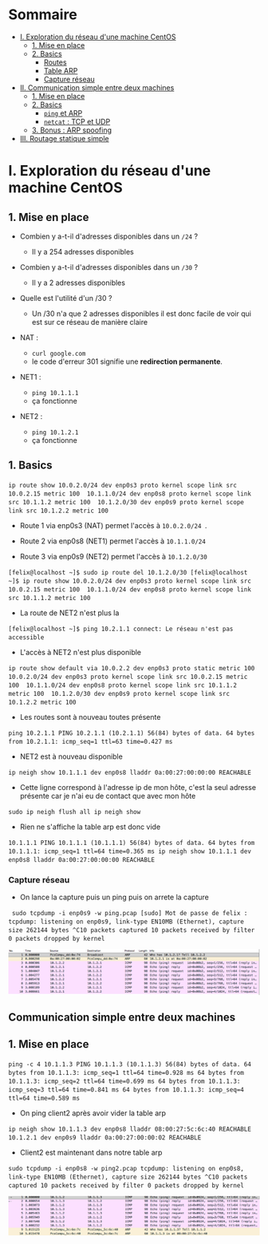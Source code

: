 # Sommaire

* [I. Exploration du réseau d'une machine CentOS](#i-exploration-du-réseau-dune-machine-centos)
  * [1. Mise en place](#1-mise-en-place)
  * [2. Basics](#2-basics)
    * [Routes](#routes)
    * [Table ARP](#table-arp)
    * [Capture réseau](#capture-réseau)
* [II. Communication simple entre deux machines](#ii-communication-simple-entre-deux-machines)
  * [1. Mise en place](#1-mise-en-place-1)
  * [2. Basics](#2-basics-1)
    * [`ping` et ARP](#ping-et-arp)
    * [`netcat` : TCP et UDP](#netcat)
  * [3. Bonus : ARP spoofing](#3-bonus--arp-spoofing)
* [III. Routage statique simple](#iii-routage-statique-simple)

# I. Exploration du réseau d'une machine CentOS

## 1. Mise en place

* Combien y a-t-il d'adresses disponibles dans un `/24` ?
   * Il y a 254 adresses disponibles

* Combien y a-t-il d'adresses disponibles dans un `/30` ?
   * Il y a 2 adresses disponibles
  
* Quelle est l'utilité d'un /30 ?
   * Un /30 n'a que 2 adresses disponibles il est donc facile de voir qui est sur ce réseau de manière claire

* NAT : 
    * `curl google.com` 
    * le code d'erreur 301 signifie une **redirection permanente**.
    
* NET1 : 
    * `ping 10.1.1.1`
    * ça fonctionne
    
* NET2 : 
    * `ping 10.1.2.1`
    * ça fonctionne
    
## 1. Basics

`ip route show
10.0.2.0/24 dev enp0s3 proto kernel scope link src 10.0.2.15 metric 100 
10.1.1.0/24 dev enp0s8 proto kernel scope link src 10.1.1.2 metric 100 
10.1.2.0/30 dev enp0s9 proto kernel scope link src 10.1.2.2 metric 100 `

* Route 1 via  enp0s3 (NAT) permet l'accès à `10.0.2.0/24 `.

* Route 2 via  enp0s8 (NET1) permet l'accès à `10.1.1.0/24 `

* Route 3 via  enp0s9 (NET2) permet l'accès à `10.1.2.0/30 `

`[felix@localhost ~]$ sudo ip route del 10.1.2.0/30
[felix@localhost ~]$ ip route show
10.0.2.0/24 dev enp0s3 proto kernel scope link src 10.0.2.15 metric 100 
10.1.1.0/24 dev enp0s8 proto kernel scope link src 10.1.1.2 metric 100 `

* La route de NET2 n'est plus la

`[felix@localhost ~]$ ping 10.2.1.1
connect: Le réseau n'est pas accessible`

* L'accès à NET2 n'est plus disponible

`ip route show
default via 10.0.2.2 dev enp0s3 proto static metric 100 
10.0.2.0/24 dev enp0s3 proto kernel scope link src 10.0.2.15 metric 100 
10.1.1.0/24 dev enp0s8 proto kernel scope link src 10.1.1.2 metric 100 
10.1.2.0/30 dev enp0s9 proto kernel scope link src 10.1.2.2 metric 100 `

* Les routes sont à nouveau toutes présente

`ping 10.2.1.1
PING 10.2.1.1 (10.2.1.1) 56(84) bytes of data.
64 bytes from 10.2.1.1: icmp_seq=1 ttl=63 time=0.427 ms`
* NET2 est à nouveau disponible

`ip neigh show
10.1.1.1 dev enp0s8 lladdr 0a:00:27:00:00:00 REACHABLE`

* Cette ligne correspond à l'adresse ip de mon hôte, c'est la seul adresse présente car je n'ai eu de contact que avec mon hôte

`sudo ip neigh flush all
ip neigh show`

* Rien ne s'affiche la table arp est donc vide

`10.1.1.1
PING 10.1.1.1 (10.1.1.1) 56(84) bytes of data.
64 bytes from 10.1.1.1: icmp_seq=1 ttl=64 time=0.365 ms
ip neigh show
10.1.1.1 dev enp0s8 lladdr 0a:00:27:00:00:00 REACHABLE`

### Capture réseau

* On lance la capture puis un ping puis on arrete la capture

`
sudo tcpdump -i enp0s9 -w ping.pcap
[sudo] Mot de passe de felix : 
tcpdump: listening on enp0s9, link-type EN10MB (Ethernet), capture size 262144 bytes
^C10 packets captured
10 packets received by filter
0 packets dropped by kernel`

![alt text](/1/screens/ping.png "Whireshark")

## Communication simple entre deux machines

## 1. Mise en place

`ping -c 4 10.1.1.3
PING 10.1.1.3 (10.1.1.3) 56(84) bytes of data.
64 bytes from 10.1.1.3: icmp_seq=1 ttl=64 time=0.928 ms
64 bytes from 10.1.1.3: icmp_seq=2 ttl=64 time=0.699 ms
64 bytes from 10.1.1.3: icmp_seq=3 ttl=64 time=0.841 ms
64 bytes from 10.1.1.3: icmp_seq=4 ttl=64 time=0.589 ms`

* On ping client2 après avoir vider la table arp

`ip neigh show
10.1.1.3 dev enp0s8 lladdr 08:00:27:5c:6c:40 REACHABLE
10.1.2.1 dev enp0s9 lladdr 0a:00:27:00:00:02 REACHABLE`

* Client2 est maintenant dans notre table arp


`sudo tcpdump -i enp0s8 -w ping2.pcap
tcpdump: listening on enp0s8, link-type EN10MB (Ethernet), capture size 262144 bytes
^C10 packets captured
10 packets received by filter
0 packets dropped by kernel`


![alt text](/1/screens/ping2.png "Whireshark")


